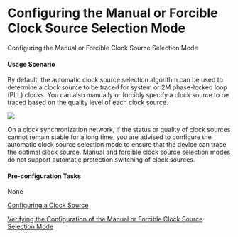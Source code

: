 Configuring the Manual or Forcible Clock Source Selection Mode
==============================================================

Configuring the Manual or Forcible Clock Source Selection Mode

#### Usage Scenario

By default, the automatic clock source selection algorithm can be used to determine a clock source to be traced for system or 2M phase-locked loop (PLL) clocks. You can also manually or forcibly specify a clock source to be traced based on the quality level of each clock source.

![](../../../../public_sys-resources/note_3.0-en-us.png) 

On a clock synchronization network, if the status or quality of clock sources cannot remain stable for a long time, you are advised to configure the automatic clock source selection mode to ensure that the device can trace the optimal clock source. Manual and forcible clock source selection modes do not support automatic protection switching of clock sources.



#### Pre-configuration Tasks

None


[Configuring a Clock Source](../../../../software/nev8r10_vrpv8r16/user/ne/dc_ne_clock_cfg_5011.html)



[Verifying the Configuration of the Manual or Forcible Clock Source Selection Mode](../../../../software/nev8r10_vrpv8r16/user/ne/dc_ne_clock_cfg_5013.html)